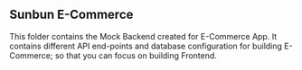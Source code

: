 ## Sunbun E-Commerce 

This folder contains the Mock Backend created for E-Commerce App. It contains different API end-points and database configuration for building E-Commerce; so that you can focus on building Frontend.
